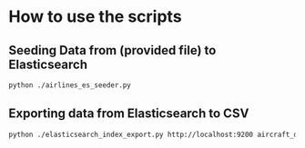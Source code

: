 # How to use the scripts

## Seeding Data from (provided file) to Elasticsearch

```bash
python ./airlines_es_seeder.py
```

## Exporting data from Elasticsearch to CSV

```bash
python ./elasticsearch_index_export.py http://localhost:9200 aircraft_data aircraft_data.json
```
